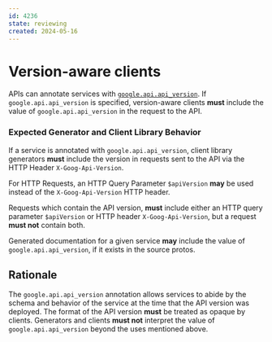 ```yaml
---
id: 4236
state: reviewing
created: 2024-05-16
---
```


# Version-aware clients

APIs can annotate services with [`google.api.api_version`][]. If
`google.api.api_version` is specified, version-aware clients **must**
include the value of `google.api.api_version` in the request to the API.

### Expected Generator and Client Library Behavior

If a service is annotated with `google.api.api_version`, client library
generators **must** include the version in requests sent to the API via
the HTTP Header `X-Goog-Api-Version`.

For HTTP Requests, an HTTP Query Parameter `$apiVersion` **may** be used
instead of the `X-Goog-Api-Version` HTTP header.

Requests which contain the API version, **must** include either an HTTP query
parameter `$apiVersion` or HTTP header `X-Goog-Api-Version`, but a request
**must not** contain both.

Generated documentation for a given service **may** include the value of
`google.api.api_version`, if it exists in the source protos.

## Rationale

The `google.api.api_version` annotation allows services to abide by the schema and
behavior of the service at the time that the API version was deployed. The format of the
API version **must** be treated as opaque by clients. Generators and clients **must not**
interpret the value of `google.api.api_version` beyond the uses mentioned above.

[`google.api.api_version`]: https://github.com/googleapis/googleapis/blob/master/google/api/client.proto
